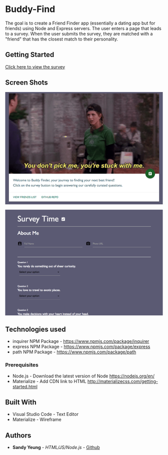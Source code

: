 # Buddy-Find

The goal is to create a Friend Finder app (essentially a dating app but for friends) using Node and Express servers. The user enters a page that leads to a survey. When the user submits the survey, they are matched with a "friend" that has the closest match to their personality.

## Getting Started
[Click here to view the survey](https://morning-chamber-41149.herokuapp.com/)

## Screen Shots

![](app/public/images/friendsSS.png)

![](app/public/images/surveySS.png)

## Technologies used

- inquirer NPM Package - https://www.npmjs.com/package/inquirer
- express NPM Package - https://www.npmjs.com/package/express
- path NPM Package - https://www.npmjs.com/package/path

### Prerequisites

- Node.js - Download the latest version of Node https://nodejs.org/en/
- Materialize - Add CDN link to HTML http://materializecss.com/getting-started.html

## Built With

* Visual Studio Code - Text Editor
* Materialize - Wireframe

## Authors

* **Sandy Yeung** - *HTML/JS/Node.js* - [Github](https://github.com/Sandynism)